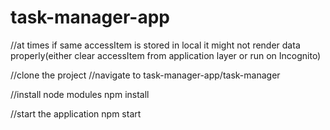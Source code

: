 # task-manager-app

//at times if same accessItem is stored in local it might not render data properly(either clear accessItem from application layer or run on Incognito)



//clone the project
//navigate to task-manager-app/task-manager
 
//install node modules
npm install

//start the application
npm start


